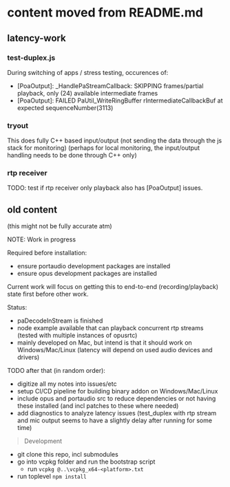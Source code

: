 # content moved from README.md

## latency-work

### test-duplex.js

During switching of apps / stress testing, occurences of:

- [PoaOutput]: _HandlePaStreamCallback: SKIPPING frames/partial playback, only (24) available intermediate frames
- [PoaOutput]: FAILED PaUtil_WriteRingBuffer rIntermediateCallbackBuf at expected sequenceNumber(3113)

### tryout

This does fully C++ based input/output (not sending the data through the js stack for monitoring)
(perhaps for local monitoring, the input/output handling needs to be done through C++ only)

### rtp receiver

TODO: test if rtp receiver only playback also has [PoaOutput] issues.

## old content

(this might not be fully accurate atm)

NOTE: Work in progress

Required before installation:

- ensure portaudio development packages are installed
- ensure opus development packages are installed

Current work will focus on getting this to end-to-end (recording/playback) state first before other work.

Status:

- paDecodeInStream is finished
- node example available that can playback concurrent rtp streams (tested with multiple instances of opusrtc)
- mainly developed on Mac, but intend is that it should work on Windows/Mac/Linux (latency will depend on used audio devices and drivers)

TODO after that (in random order):

- digitize all my notes into issues/etc
- setup CI/CD pipeline for building binary addon on Windows/Mac/Linux
- include opus and portaudio src to reduce dependencies or not having these installed (and incl patches to these where needed)
- add diagnostics to analyze latency issues (test_duplex with rtp stream and mic output seems to have a slightly delay after running for some time)

> Development

- git clone this repo, incl submodules
- go into vcpkg folder and run the bootstrap script
  - run `vcpkg @..\vcpkg_x64-<platform>.txt`
- run toplevel `npm install`
